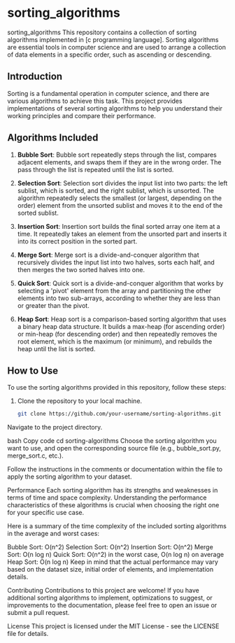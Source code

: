 # sorting_algorithms
sorting_algorithms
This repository contains a collection of sorting algorithms implemented in [c programming language]. Sorting algorithms are essential tools in computer science and are used to arrange a collection of data elements in a specific order, such as ascending or descending.

## Introduction

Sorting is a fundamental operation in computer science, and there are various algorithms to achieve this task. This project provides implementations of several sorting algorithms to help you understand their working principles and compare their performance.

## Algorithms Included

1. **Bubble Sort**: Bubble sort repeatedly steps through the list, compares adjacent elements, and swaps them if they are in the wrong order. The pass through the list is repeated until the list is sorted.

2. **Selection Sort**: Selection sort divides the input list into two parts: the left sublist, which is sorted, and the right sublist, which is unsorted. The algorithm repeatedly selects the smallest (or largest, depending on the order) element from the unsorted sublist and moves it to the end of the sorted sublist.

3. **Insertion Sort**: Insertion sort builds the final sorted array one item at a time. It repeatedly takes an element from the unsorted part and inserts it into its correct position in the sorted part.

4. **Merge Sort**: Merge sort is a divide-and-conquer algorithm that recursively divides the input list into two halves, sorts each half, and then merges the two sorted halves into one.

5. **Quick Sort**: Quick sort is a divide-and-conquer algorithm that works by selecting a 'pivot' element from the array and partitioning the other elements into two sub-arrays, according to whether they are less than or greater than the pivot.

6. **Heap Sort**: Heap sort is a comparison-based sorting algorithm that uses a binary heap data structure. It builds a max-heap (for ascending order) or min-heap (for descending order) and then repeatedly removes the root element, which is the maximum (or minimum), and rebuilds the heap until the list is sorted.

## How to Use

To use the sorting algorithms provided in this repository, follow these steps:

1. Clone the repository to your local machine.

   ```bash
   git clone https://github.com/your-username/sorting-algorithms.git
Navigate to the project directory.

bash
Copy code
cd sorting-algorithms
Choose the sorting algorithm you want to use, and open the corresponding source file (e.g., bubble_sort.py, merge_sort.c, etc.).

Follow the instructions in the comments or documentation within the file to apply the sorting algorithm to your dataset.

Performance
Each sorting algorithm has its strengths and weaknesses in terms of time and space complexity. Understanding the performance characteristics of these algorithms is crucial when choosing the right one for your specific use case.

Here is a summary of the time complexity of the included sorting algorithms in the average and worst cases:

Bubble Sort: O(n^2)
Selection Sort: O(n^2)
Insertion Sort: O(n^2)
Merge Sort: O(n log n)
Quick Sort: O(n^2) in the worst case, O(n log n) on average
Heap Sort: O(n log n)
Keep in mind that the actual performance may vary based on the dataset size, initial order of elements, and implementation details.

Contributing
Contributions to this project are welcome! If you have additional sorting algorithms to implement, optimizations to suggest, or improvements to the documentation, please feel free to open an issue or submit a pull request.

License
This project is licensed under the MIT License - see the LICENSE file for details.
